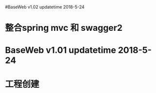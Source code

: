 
#BaseWeb v1.02 updatetime 2018-5-24
# 整合spring mvc 和 swagger2


# BaseWeb v1.01 updatetime 2018-5-24
# 工程创建
